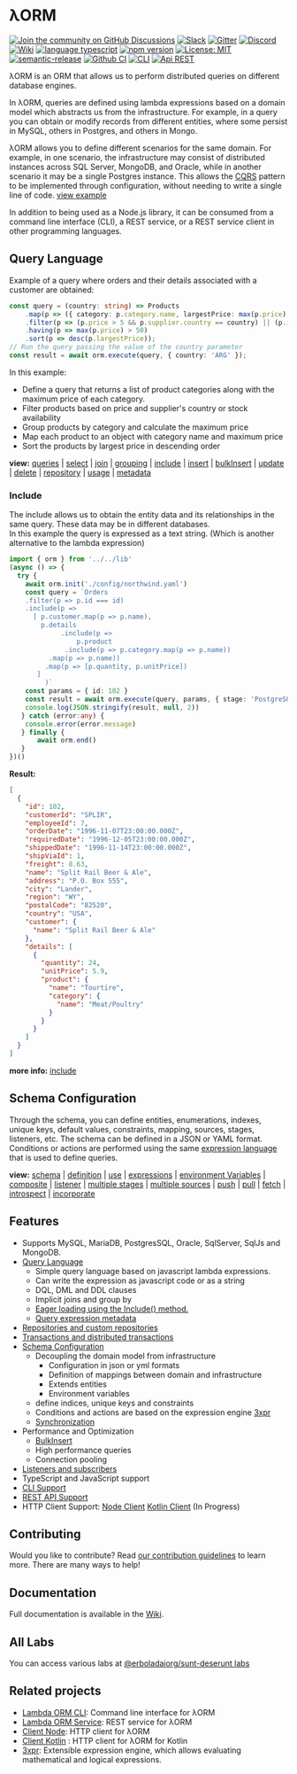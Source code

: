 # λORM

[![Join the community on GitHub Discussions](https://img.shields.io/badge/Join%20the%20community-on%20GitHub%20Discussions-blue.svg)](https://github.com/erboladaiorg/sunt-deserunt/discussions)
[![Slack](https://img.shields.io/badge/chat-on%20slack-orange)](https://join.slack.com/t/nuevoespaciod-xo58767/shared_invite/zt-29ix7pc2r-Wd_ZBWnWRDv_5DM4NPtVhQ)
[![Gitter](https://badges.gitter.im/@erboladaiorg/sunt-deserunt/community.svg)](https://app.gitter.im/#/room/#@erboladaiorg/sunt-deserunt-how-to-contribute:gitter.im)
[![Discord](https://img.shields.io/badge/chat-on%20discord-orange)](https://discord.com/invite/yXT6XBX2)
[![Wiki](https://img.shields.io/badge/doc-wiki-yellow)](https://github.com/erboladaiorg/sunt-deserunt/wiki)
[![language typescript](https://img.shields.io/badge/language-typescript-blue)](https://www.npmjs.com/package/@erboladaiorg/sunt-deserunt)
[![npm version](https://img.shields.io/badge/npm-10.2.5-green)](https://www.npmjs.com/package/@erboladaiorg/sunt-deserunt)
[![License: MIT](https://img.shields.io/badge/License-MIT-yellow.svg)](https://opensource.org/licenses/MIT)
[![semantic-release](https://img.shields.io/badge/%20%20%F0%9F%93%A6%F0%9F%9A%80-semantic--release-e10079.svg)](https://github.com/semantic-release/semantic-release)
[![Github CI](https://img.shields.io/badge/Github-CI-red.svg)](https://github.com/erboladaiorg/sunt-deserunt/actions?query=workflow%3A%22publish%22)
[![CLI](https://img.shields.io/badge/Api-CLI-blue.svg)](https://www.npmjs.com/package/@erboladaiorg/sunt-deserunt-cli)
[![Api REST](https://img.shields.io/badge/Api-REST-blue.svg)](https://github.com/erboladaiorg/sunt-deserunt-svc)

λORM is an ORM that allows us to perform distributed queries on different database engines.

In λORM, queries are defined using lambda expressions based on a domain model which abstracts us from the infrastructure. For example, in a query you can obtain or modify records from different entities, where some persist in MySQL, others in Postgres, and others in Mongo.

λORM allows you to define different scenarios for the same domain. For example, in one scenario, the infrastructure may consist of distributed instances across SQL Server, MongoDB, and Oracle, while in another scenario it may be a single Postgres instance. This allows the [CQRS](https://microservices.io/patterns/data/cqrs.html) pattern to be implemented through configuration, without needing to write a single line of code. [view example](https://github.com/erboladaiorg/sunt-deserunt-labs/tree/main/labs/svc/04-northwind-cqrs-with-kafka)

In addition to being used as a Node.js library, it can be consumed from a command line interface (CLI), a REST service, or a REST service client in other programming languages.

## Query Language

Example of a query where orders and their details associated with a customer are obtained:

```Typescript
const query = (country: string) => Products
    .map(p => ({ category: p.category.name, largestPrice: max(p.price) }))    
    .filter(p => (p.price > 5 && p.supplier.country == country) || (p.inStock < 3))    
    .having(p => max(p.price) > 50)
    .sort(p => desc(p.largestPrice));
// Run the query passing the value of the country parameter
const result = await orm.execute(query, { country: 'ARG' });
```

In this example:

- Define a query that returns a list of product categories along with the maximum price of each category.
- Filter products based on price and supplier's country or stock availability
- Group products by category and calculate the maximum price
- Map each product to an object with category name and maximum price
- Sort the products by largest price in descending order

**view:** [queries](https://github.com/erboladaiorg/sunt-deserunt/wiki/Query-Language) |
[select](https://github.com/erboladaiorg/sunt-deserunt/wiki/Select) |
[join](https://github.com/erboladaiorg/sunt-deserunt/wiki/Join) |
[grouping](https://github.com/erboladaiorg/sunt-deserunt/wiki/Grouping) |
[include](https://github.com/erboladaiorg/sunt-deserunt/wiki/Include) |
[insert](https://github.com/erboladaiorg/sunt-deserunt/wiki/Insert) |
[bulkInsert](https://github.com/erboladaiorg/sunt-deserunt/wiki/BulkInsert) |
[update](https://github.com/erboladaiorg/sunt-deserunt/wiki/Update) |
[delete](https://github.com/erboladaiorg/sunt-deserunt/wiki/Delete) |
[repository](https://github.com/erboladaiorg/sunt-deserunt/wiki/Repository) |
[usage](https://github.com/erboladaiorg/sunt-deserunt/wiki/Usage) |
[metadata](https://github.com/erboladaiorg/sunt-deserunt/wiki/Metadata)

### Include

The include allows us to obtain the entity data and its relationships in the same query. These data may be in different databases. \
In this example the query is expressed as a text string. (Which is another alternative to the lambda expression)

```Typescript
import { orm } from '../../lib'
(async () => {
  try {
    await orm.init('./config/northwind.yaml')
    const query = `Orders
	.filter(p => p.id === id)
	.include(p => 
	  [ p.customer.map(p => p.name), 
	    p.details
             .include(p => 
                 p.product
  	          .include(p => p.category.map(p => p.name))
		  .map(p => p.name))
	     .map(p => [p.quantity, p.unitPrice])
	   ]
         )`
	const params = { id: 102 }
	const result = await orm.execute(query, params, { stage: 'PostgreSQL' })
	console.log(JSON.stringify(result, null, 2))
   } catch (error:any) {
	console.error(error.message)
   } finally {
       await orm.end()
   }
})()
```

**Result:**

```json
[
  {
    "id": 102,
    "customerId": "SPLIR",
    "employeeId": 7,
    "orderDate": "1996-11-07T23:00:00.000Z",
    "requiredDate": "1996-12-05T23:00:00.000Z",
    "shippedDate": "1996-11-14T23:00:00.000Z",
    "shipViaId": 1,
    "freight": 8.63,
    "name": "Split Rail Beer & Ale",
    "address": "P.O. Box 555",
    "city": "Lander",
    "region": "WY",
    "postalCode": "82520",
    "country": "USA",
    "customer": {
      "name": "Split Rail Beer & Ale"
    },
    "details": [
      {
        "quantity": 24,
        "unitPrice": 5.9,
        "product": {
          "name": "Tourtire",
          "category": {
            "name": "Meat/Poultry"
          }
        }
      }
    ]
  }
]
```

**more info:** [include](https://github.com/erboladaiorg/sunt-deserunt/wiki/Include)

## Schema Configuration

Through the schema, you can define entities, enumerations, indexes, unique keys, default values, constraints, mapping, sources, stages, listeners, etc. The schema can be defined in a JSON or YAML format. Conditions or actions are performed using the same [expression language](https://www.npmjs.com/package/3xpr) that is used to define queries.

**view:**  [schema](https://github.com/erboladaiorg/sunt-deserunt/wiki/Schema) |
[definition](https://github.com/erboladaiorg/sunt-deserunt/wiki/SchemaDefinition) |
[use](https://github.com/erboladaiorg/sunt-deserunt/wiki/Schema-Use) |
[expressions](https://github.com/erboladaiorg/sunt-deserunt/wiki/SchemaDefinition-Expressions) |
[environment Variables](https://github.com/erboladaiorg/sunt-deserunt/wiki/SchemaDefinition-EnvironmentVariables) |
[composite](https://github.com/erboladaiorg/sunt-deserunt/wiki/SchemaDefinition-Composite) |
[listener](https://github.com/erboladaiorg/sunt-deserunt/wiki/SchemaExample-Listener) |
[multiple stages](https://github.com/erboladaiorg/sunt-deserunt/wiki/SchemaExample-MultiplesStages) |
[multiple sources](https://github.com/erboladaiorg/sunt-deserunt/wiki/SchemaExample-StageMultiplesSources) |
[push](https://github.com/erboladaiorg/sunt-deserunt/wiki/SchemaSynchronization-Push) |
[pull](https://github.com/erboladaiorg/sunt-deserunt/wiki/SchemaSynchronization-Pull) |
[fetch](https://github.com/erboladaiorg/sunt-deserunt/wiki/SchemaSynchronization-Fetch) |
[introspect](https://github.com/erboladaiorg/sunt-deserunt/wiki/SchemaSynchronization-Introspect) |
[incorporate](https://github.com/erboladaiorg/sunt-deserunt/wiki/SchemaSynchronization-Incorporate)

## Features

- Supports MySQL, MariaDB, PostgresSQL, Oracle, SqlServer, SqlJs and MongoDB.
- [Query Language](https://github.com/erboladaiorg/sunt-deserunt/wiki/Query-Language)
	- Simple query language based on javascript lambda expressions.
	- Can write the expression as javascript code or as a string
	- DQL, DML and DDL clauses
	- Implicit joins and group by
	- [Eager loading using the Include() method.](https://github.com/erboladaiorg/sunt-deserunt/wiki/Include)
	- [Query expression metadata](https://github.com/erboladaiorg/sunt-deserunt/wiki/Metadata)
- [Repositories and custom repositories](https://github.com/erboladaiorg/sunt-deserunt/wiki/Repository)
- [Transactions and distributed transactions](https://github.com/erboladaiorg/sunt-deserunt/wiki/Transaction)
- [Schema Configuration](https://github.com/erboladaiorg/sunt-deserunt/wiki/Schema)
  - Decoupling the domain model from infrastructure
	- Configuration in json or yml formats
	- Definition of mappings between domain and infrastructure
	- Extends entities
	- Environment variables
  - define indices, unique keys and constraints
  - Conditions and actions are based on the expression engine [3xpr](https://www.npmjs.com/package/3xpr)
  - [Synchronization](https://github.com/erboladaiorg/sunt-deserunt/wiki/SchemaSynchronization)
- Performance and Optimization
  - [BulkInsert](https://github.com/erboladaiorg/sunt-deserunt/wiki/BulkInsert)
  - High performance queries
  - Connection pooling
- [Listeners and subscribers](https://github.com/erboladaiorg/sunt-deserunt/wiki/SchemaExample-Listener)
- TypeScript and JavaScript support
- [CLI Support](https://www.npmjs.com/package/@erboladaiorg/sunt-deserunt-cli)
- [REST API Support](https://github.com/erboladaiorg/sunt-deserunt-svc)
- HTTP Client Support:  [Node Client](https://www.npmjs.com/package/@erboladaiorg/sunt-deserunt-client-node)
  [Kotlin Client](https://github.com/erboladaiorg/sunt-deserunt-client-kotlin) (In Progress)

## Contributing

Would you like to contribute? Read [our contribution guidelines](https://github.com/erboladaiorg/sunt-deserunt/blob/main/CONTRIBUTING.md) to learn more. There are many ways to help!

## Documentation

Full documentation is available in the [Wiki](https://github.com/erboladaiorg/sunt-deserunt/wiki).

## All Labs

You can access various labs at [@erboladaiorg/sunt-deserunt labs](https://github.com/erboladaiorg/sunt-deserunt-labs)

## Related projects

- [Lambda ORM CLI](https://www.npmjs.com/package/@erboladaiorg/sunt-deserunt-cli): Command line interface for λORM
- [Lambda ORM Service](https://github.com/erboladaiorg/sunt-deserunt-svc): REST service for λORM
- [Client Node](https://www.npmjs.com/package/@erboladaiorg/sunt-deserunt-client-node): HTTP client for λORM
- [Client Kotlin](https://github.com/erboladaiorg/sunt-deserunt-client-kotlin) : HTTP client for λORM for Kotlin
- [3xpr](https://www.npmjs.com/package/3xpr): Extensible expression engine, which allows evaluating mathematical and logical expressions.
